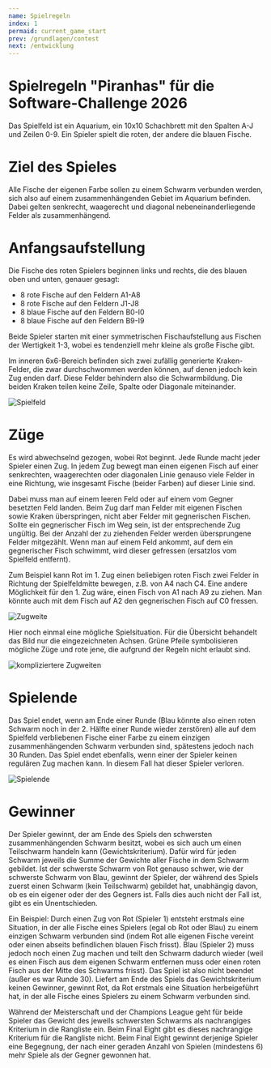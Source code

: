 ```yaml
---
name: Spielregeln
index: 1
permaid: current_game_start
prev: /grundlagen/contest
next: /entwicklung
---
```


# Spielregeln "Piranhas" für die Software-Challenge 2026

Das Spielfeld ist ein Aquarium, 
ein 10x10 Schachbrett mit den Spalten A-J und Zeilen 0-9.
Ein Spieler spielt die roten, der andere die blauen Fische.

# Ziel des Spieles

Alle Fische der eigenen Farbe sollen zu einem Schwarm verbunden werden,
sich also auf einem zusammenhängenden Gebiet im Aquarium befinden.
Dabei gelten senkrecht, waagerecht und diagonal nebeneinanderliegende Felder als zusammenhängend.

# Anfangsaufstellung

Die Fische des roten Spielers beginnen links und rechts,
die des blauen oben und unten, genauer gesagt:

-   8 rote Fische auf den Feldern A1-A8
-   8 rote Fische auf den Feldern J1-J8
-   8 blaue Fische auf den Feldern B0-I0
-   8 blaue Fische auf den Feldern B9-I9

Beide Spieler starten mit einer symmetrischen Fischaufstellung
aus Fischen der Wertigkeit 1-3,
wobei es tendenziell mehr kleine als große Fische gibt.

Im inneren 6x6-Bereich befinden sich zwei zufällig generierte Kraken-Felder, 
die zwar durchschwommen werden können, auf denen jedoch kein Zug enden darf.
Diese Felder behindern also die Schwarmbildung.
Die beiden Kraken teilen keine Zeile, Spalte oder Diagonale miteinander.

![Spielfeld](/images/spiele/piranha/Piranha_Spielfeld.png)

# Züge

Es wird abwechselnd gezogen, wobei Rot beginnt. 
Jede Runde macht jeder Spieler einen Zug.
In jedem Zug bewegt man einen eigenen Fisch 
auf einer senkrechten, waagerechten oder diagonalen Linie 
genauso viele Felder in eine Richtung,
wie insgesamt Fische (beider Farben) auf dieser Linie sind.

Dabei muss man auf einem leeren Feld oder auf einem vom Gegner besetzten Feld landen.
Beim Zug darf man Felder mit eigenen Fischen sowie Kraken überspringen,
nicht aber Felder mit gegnerischen Fischen.
Sollte ein gegnerischer Fisch im Weg sein, ist der entsprechende Zug ungültig.
Bei der Anzahl der zu ziehenden Felder werden übersprungene Felder mitgezählt.
Wenn man auf einem Feld ankommt, auf dem ein gegnerischer Fisch schwimmt,
wird dieser gefressen (ersatzlos vom Spielfeld entfernt).

Zum Beispiel kann Rot im 1. Zug einen beliebigen roten Fisch zwei Felder
in Richtung der Spielfeldmitte bewegen, z.B. von A4 nach C4.
Eine andere Möglichkeit für den 1. Zug wäre, einen Fisch von A1 nach A9 zu ziehen.
Man könnte auch mit dem Fisch auf A2 den gegnerischen Fisch auf C0 fressen.

![Zugweite](/images/spiele/piranha/Piranha_Zugweite.png)

Hier noch einmal eine mögliche Spielsituation.
Für die Übersicht behandelt das Bild nur die eingezeichneten Achsen.
Grüne Pfeile symbolisieren mögliche Züge und rote jene,
die aufgrund der Regeln nicht erlaubt sind.

![kompliziertere Zugweiten](/images/spiele/piranha/Piranha_Zugweite.png)

# Spielende

Das Spiel endet, wenn am Ende einer Runde
(Blau könnte also einen roten Schwarm noch in der 2. Hälfte einer Runde wieder zerstören)
alle auf dem Spielfeld verbliebenen Fische einer Farbe 
zu einem einzigen zusammenhängenden Schwarm verbunden sind,
spätestens jedoch nach 30 Runden.
Das Spiel endet ebenfalls, wenn einer der Spieler keinen regulären Zug machen kann.
In diesem Fall hat dieser Spieler verloren.

![Spielende](/images/spiele/piranha/Piranha_Ende_Schwarm.png)

# Gewinner

Der Spieler gewinnt, 
der am Ende des Spiels den schwersten zusammenhängenden Schwarm besitzt, 
wobei es sich auch um einen Teilschwarm handeln kann (Gewichtskriterium).
Dafür wird für jeden Schwarm jeweils die Summe der Gewichte aller Fische in dem Schwarm gebildet.
Ist der schwerste Schwarm von Rot genauso schwer,
wie der schwerste Schwarm von Blau, 
gewinnt der Spieler, der während des Spiels zuerst einen Schwarm (kein Teilschwarm) gebildet hat, 
unabhängig davon, ob es ein eigener oder der des Gegners ist.
Falls dies auch nicht der Fall ist, gibt es ein Unentschieden.

Ein Beispiel:
Durch einen Zug von Rot (Spieler 1) entsteht erstmals eine Situation,
in der alle Fische eines Spielers (egal ob Rot oder Blau) zu einem einzigen Schwarm verbunden sind
(indem Rot alle eigenen Fische vereint oder einen abseits befindlichen blauen Fisch frisst).
Blau (Spieler 2) muss jedoch noch einen Zug machen und teilt den Schwarm dadurch wieder
(weil es einen Fisch aus dem eigenen Schwarm entfernen muss oder einen roten Fisch aus der Mitte des Schwarms frisst).
Das Spiel ist also nicht beendet (außer es war Runde 30).
Liefert am Ende des Spiels das Gewichtskriterium keinen Gewinner,
gewinnt Rot, da Rot erstmals eine Situation herbeigeführt hat,
in der alle Fische eines Spielers zu einem Schwarm verbunden sind.

Während der Meisterschaft und der Champions League geht für beide Spieler das Gewicht des jeweils schwersten Schwarms als nachrangiges Kriterium in die Rangliste ein.
Beim Final Eight gibt es dieses nachrangige Kriterium für die Rangliste nicht.
Beim Final Eight gewinnt derjenige Spieler eine Begegnung,
der nach einer geraden Anzahl von Spielen (mindestens 6) 
mehr Spiele als der Gegner gewonnen hat.
